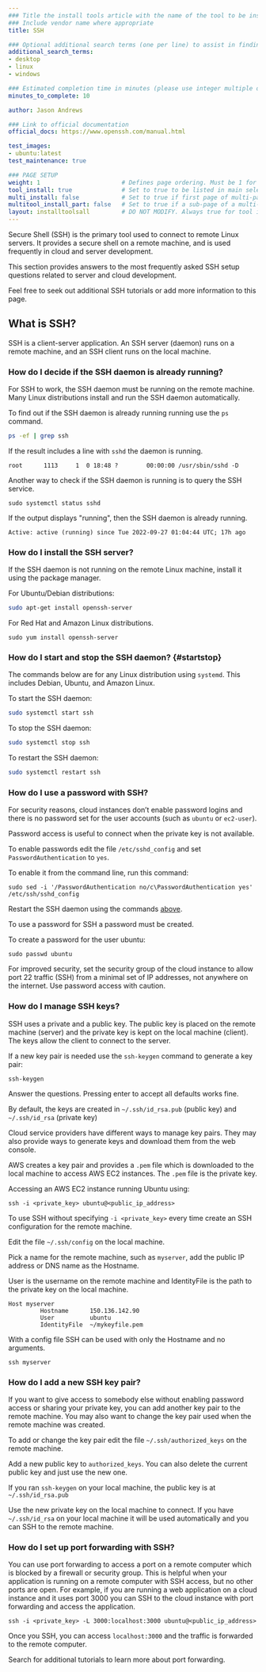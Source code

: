 ```yaml
---
### Title the install tools article with the name of the tool to be installed
### Include vendor name where appropriate
title: SSH

### Optional additional search terms (one per line) to assist in finding the article
additional_search_terms:
- desktop
- linux
- windows

### Estimated completion time in minutes (please use integer multiple of 5)
minutes_to_complete: 10

author: Jason Andrews

### Link to official documentation
official_docs: https://www.openssh.com/manual.html

test_images:
- ubuntu:latest
test_maintenance: true

### PAGE SETUP
weight: 1                       # Defines page ordering. Must be 1 for first (or only) page.
tool_install: true              # Set to true to be listed in main selection page, else false
multi_install: false            # Set to true if first page of multi-page article, else false
multitool_install_part: false   # Set to true if a sub-page of a multi-page article, else false
layout: installtoolsall         # DO NOT MODIFY. Always true for tool install articles
---
```


Secure Shell (SSH) is the primary tool used to connect to remote Linux servers. It provides a secure shell on a remote machine, and is used frequently in cloud and server development.

This section provides answers to the most frequently asked SSH setup questions related to server and cloud development.

Feel free to seek out additional SSH tutorials or add more information to this page.

## What is SSH?

SSH is a client-server application. An SSH server (daemon) runs on a remote machine, and an SSH client runs on the local machine.

### How do I decide if the SSH daemon is already running?

For SSH to work, the SSH daemon must be running on the remote machine. Many Linux distributions install and run the SSH daemon automatically.

To find out if the SSH daemon is already running running use the `ps` command.
```bash
ps -ef | grep ssh
```
If the result includes a line with `sshd` the daemon is running.
```output
root      1113     1  0 18:48 ?        00:00:00 /usr/sbin/sshd -D
```
Another way to check if the SSH daemon is running is to query the SSH service.
```console
sudo systemctl status sshd
```
If the output displays "running", then the SSH daemon is already running.
```output
Active: active (running) since Tue 2022-09-27 01:04:44 UTC; 17h ago
```

### How do I install the SSH server?

If the SSH daemon is not running on the remote Linux machine, install it using the package manager.

For Ubuntu/Debian distributions:
```bash
sudo apt-get install openssh-server
```
For Red Hat and Amazon Linux distributions.
```console
sudo yum install openssh-server
```

### How do I start and stop the SSH daemon? {#startstop}

The commands below are for any Linux distribution using `systemd`. This includes Debian, Ubuntu, and Amazon Linux.

To start the SSH daemon:
```bash
sudo systemctl start ssh
```
To stop the SSH daemon:
```bash
sudo systemctl stop ssh
```
To restart the SSH daemon:
```bash
sudo systemctl restart ssh
```

### How do I use a password with SSH?

For security reasons, cloud instances don’t enable password logins and there is no password set for the user accounts (such as `ubuntu` or `ec2-user`).

Password access is useful to connect when the private key is not available.

To enable passwords edit the file `/etc/sshd_config` and set `PasswordAuthentication` to `yes`.

To enable it from the command line, run this command:
```console
sudo sed -i '/PasswordAuthentication no/c\PasswordAuthentication yes' /etc/ssh/sshd_config
```
Restart the SSH daemon using the commands [above](#startstop).

To use a password for SSH a password must be created.

To create a password for the user ubuntu:
```console
sudo passwd ubuntu
```

For improved security, set the security group of the cloud instance to allow port 22 traffic (SSH) from a minimal set of IP addresses, not anywhere on the internet. Use password access with caution.

### How do I manage SSH keys?

SSH uses a private and a public key. The public key is placed on the remote machine (server) and the private key is kept on the local machine (client). The keys allow the client to connect to the server.

If a new key pair is needed use the `ssh-keygen` command to generate a key pair:
```console
ssh-keygen
```
Answer the questions. Pressing enter to accept all defaults works fine.

By default, the keys are created in `~/.ssh/id_rsa.pub` (public key) and `~/.ssh/id_rsa` (private key)

Cloud service providers have different ways to manage key pairs. They may also provide ways to generate keys and download them from the web console.

AWS creates a key pair and provides a `.pem` file which is downloaded to the local machine to access AWS EC2 instances. The `.pem` file is the private key.

Accessing an AWS EC2 instance running Ubuntu using:
```console
ssh -i <private_key> ubuntu@<public_ip_address>
```
To use SSH without specifying `-i <private_key>` every time create an SSH configuration for the remote machine.

Edit the file `~/.ssh/config` on the local machine.

Pick a name for the remote machine, such as `myserver`, add the public IP address or DNS name as the Hostname.

User is the username on the remote machine and IdentityFile is the path to the private key on the local machine.

```output
Host myserver
         Hostname      150.136.142.90
         User          ubuntu
         IdentityFile  ~/mykeyfile.pem
```

With a config file SSH can be used with only the Hostname and no arguments.

```console
ssh myserver
```

### How do I add a new SSH key pair?

If you want to give access to somebody else without enabling password access or sharing your private key, you can add another key pair to the remote machine. You may also want to change the key pair used when the remote machine was created.

To add or change the key pair edit the file `~/.ssh/authorized_keys` on the remote machine.

Add a new public key to `authorized_keys`. You can also delete the current public key and just use the new one.

If you ran `ssh-keygen` on your local machine, the public key is at `~/.ssh/id_rsa.pub`

Use the new private key on the local machine to connect. If you have `~/.ssh/id_rsa` on your local machine it will be used automatically and you can SSH to the remote machine.

### How do I set up port forwarding with SSH?

You can use port forwarding to access a port on a remote computer which is blocked by a firewall or security group. This is helpful when your application is running on a remote computer with SSH access, but no other ports are open. For example, if you are running a web application on a cloud instance and it uses port 3000 you can SSH to the cloud instance with port forwarding and access the application.

```console
ssh -i <private_key> -L 3000:localhost:3000 ubuntu@<public_ip_address>
```

Once you SSH, you can access `localhost:3000` and the traffic is forwarded to the remote computer.

Search for additional tutorials to learn more about port forwarding.